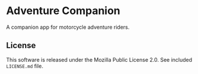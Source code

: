 # Adventure Companion

A companion app for motorcycle adventure riders.

## License

This software is released under the Mozilla Public License 2.0. See included `LICENSE.md` file.
